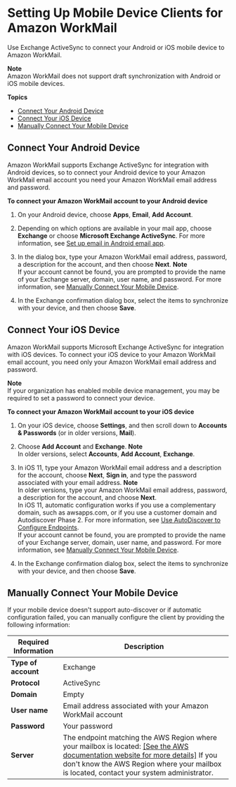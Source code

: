 # Setting Up Mobile Device Clients for Amazon WorkMail<a name="mobile-client"></a>

Use Exchange ActiveSync to connect your Android or iOS mobile device to Amazon WorkMail\.

**Note**  
Amazon WorkMail does not support draft synchronization with Android or iOS mobile devices\.

**Topics**
+ [Connect Your Android Device](#connect_android_device)
+ [Connect Your iOS Device](#connect_ios_device)
+ [Manually Connect Your Mobile Device](#manually_connect_device)

## Connect Your Android Device<a name="connect_android_device"></a>

Amazon WorkMail supports Exchange ActiveSync for integration with Android devices, so to connect your Android device to your Amazon WorkMail email account you need your Amazon WorkMail email address and password\.

**To connect your Amazon WorkMail account to your Android device**

1. On your Android device, choose **Apps**, **Email**, **Add Account**\.

1. Depending on which options are available in your mail app, choose **Exchange** or choose **Microsoft Exchange ActiveSync**\. For more information, see [Set up email in Android email app](https://support.office.com/en-us/article/set-up-email-in-android-email-app-71147974-7aca-491b-978a-ab15e360434c)\.

1. In the dialog box, type your Amazon WorkMail email address, password, a description for the account, and then choose **Next**\.
**Note**  
If your account cannot be found, you are prompted to provide the name of your Exchange server, domain, user name, and password\. For more information, see [Manually Connect Your Mobile Device](#manually_connect_device)\.

1. In the Exchange confirmation dialog box, select the items to synchronize with your device, and then choose **Save**\.

## Connect Your iOS Device<a name="connect_ios_device"></a>

Amazon WorkMail supports Microsoft Exchange ActiveSync for integration with iOS devices\. To connect your iOS device to your Amazon WorkMail email account, you need only your Amazon WorkMail email address and password\.

**Note**  
If your organization has enabled mobile device management, you may be required to set a password to connect your device\.

**To connect your Amazon WorkMail account to your iOS device**

1. On your iOS device, choose **Settings**, and then scroll down to **Accounts & Passwords** \(or in older versions, **Mail**\)\. 

1. Choose **Add Account** and **Exchange**\.
**Note**  
In older versions, select **Accounts**, **Add Account**, **Exchange**\.

1. In iOS 11, type your Amazon WorkMail email address and a description for the account, choose **Next**, **Sign in**, and type the password associated with your email address\.
**Note**  
In older versions, type your Amazon WorkMail email address, password, a description for the account, and choose **Next**\.  
In iOS 11, automatic configuration works if you use a complementary domain, such as awsapps\.com, or if you use a customer domain and Autodiscover Phase 2\. For more information, see [Use AutoDiscover to Configure Endpoints](https://docs.aws.amazon.com/workmail/latest/adminguide/autodiscover.html)\.  
If your account cannot be found, you are prompted to provide the name of your Exchange server, domain, user name, and password\. For more information, see [Manually Connect Your Mobile Device](#manually_connect_device)\.

1. In the Exchange confirmation dialog box, select the items to synchronize with your device, and then choose **Save**\.

## Manually Connect Your Mobile Device<a name="manually_connect_device"></a>

If your mobile device doesn't support auto\-discover or if automatic configuration failed, you can manually configure the client by providing the following information:


| Required Information | Description | 
| --- | --- | 
|  **Type of account**  |  Exchange  | 
|  **Protocol**  |  ActiveSync  | 
|  **Domain**  |  Empty  | 
|  **User name**  |  Email address associated with your Amazon WorkMail account  | 
|  **Password**  |  Your password  | 
|  **Server**  |  The endpoint matching the AWS Region where your mailbox is located: [\[See the AWS documentation website for more details\]](http://docs.aws.amazon.com/workmail/latest/userguide/mobile-client.html)  If you don't know the AWS Region where your mailbox is located, contact your system administrator\.   | 